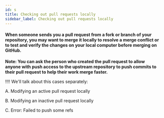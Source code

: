 ```yaml
---
id: s
title: Checking out pull requests locally
sidebar_label: Checking out pull requests locally
---
```


#### When someone sends you a pull request from a fork or branch of your repository, you may want to merge it locally to resolve a merge conflict or to test and verify the changes on your local computer before merging on GitHub.

**Note: You can ask the person who created the pull request to allow anyone with push access to the upstream repository to push commits to their pull request to help their work merge faster.**

!!!!
We'll talk about this cases separately:

A. Modifying an active pull request locally

B. Modifying an inactive pull request locally

C. Error: Failed to push some refs

<!--
https://help.github.com/en/articles/checking-out-pull-requests-locally#modifying-an-active-pull-request-locally -->
